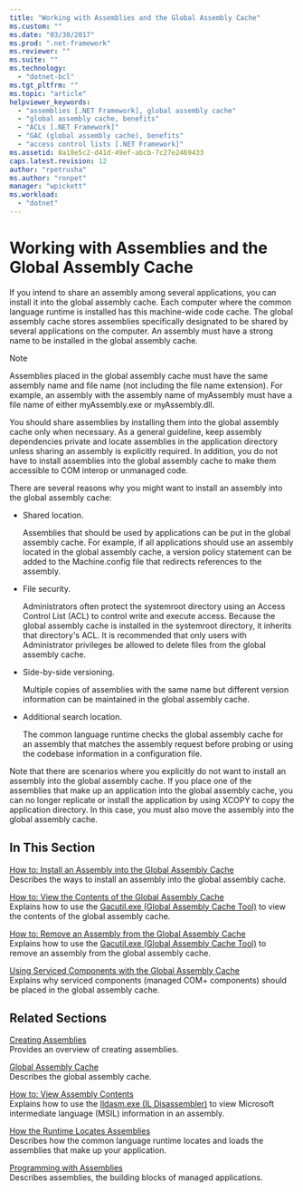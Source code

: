 ```yaml
---
title: "Working with Assemblies and the Global Assembly Cache"
ms.custom: ""
ms.date: "03/30/2017"
ms.prod: ".net-framework"
ms.reviewer: ""
ms.suite: ""
ms.technology: 
  - "dotnet-bcl"
ms.tgt_pltfrm: ""
ms.topic: "article"
helpviewer_keywords: 
  - "assemblies [.NET Framework], global assembly cache"
  - "global assembly cache, benefits"
  - "ACLs [.NET Framework]"
  - "GAC (global assembly cache), benefits"
  - "access control lists [.NET Framework]"
ms.assetid: 8a18e5c2-d41d-49ef-abcb-7c27e2469433
caps.latest.revision: 12
author: "rpetrusha"
ms.author: "ronpet"
manager: "wpickett"
ms.workload: 
  - "dotnet"
---
```

# Working with Assemblies and the Global Assembly Cache
If you intend to share an assembly among several applications, you can install it into the global assembly cache. Each computer where the common language runtime is installed has this machine-wide code cache. The global assembly cache stores assemblies specifically designated to be shared by several applications on the computer. An assembly must have a strong name to be installed in the global assembly cache.  
  
> [!NOTE]
>  Assemblies placed in the global assembly cache must have the same assembly name and file name (not including the file name extension). For example, an assembly with the assembly name of myAssembly must have a file name of either myAssembly.exe or myAssembly.dll.  
  
 You should share assemblies by installing them into the global assembly cache only when necessary. As a general guideline, keep assembly dependencies private and locate assemblies in the application directory unless sharing an assembly is explicitly required. In addition, you do not have to install assemblies into the global assembly cache to make them accessible to COM interop or unmanaged code.  
  
 There are several reasons why you might want to install an assembly into the global assembly cache:  
  
-   Shared location.  
  
     Assemblies that should be used by applications can be put in the global assembly cache. For example, if all applications should use an assembly located in the global assembly cache, a version policy statement can be added to the Machine.config file that redirects references to the assembly.  
  
-   File security.  
  
     Administrators often protect the systemroot directory using an Access Control List (ACL) to control write and execute access. Because the global assembly cache is installed in the systemroot directory, it inherits that directory's ACL. It is recommended that only users with Administrator privileges be allowed to delete files from the global assembly cache.  
  
-   Side-by-side versioning.  
  
     Multiple copies of assemblies with the same name but different version information can be maintained in the global assembly cache.  
  
-   Additional search location.  
  
     The common language runtime checks the global assembly cache for an assembly that matches the assembly request before probing or using the codebase information in a configuration file.  
  
 Note that there are scenarios where you explicitly do not want to install an assembly into the global assembly cache. If you place one of the assemblies that make up an application into the global assembly cache, you can no longer replicate or install the application by using XCOPY to copy the application directory. In this case, you must also move the assembly into the global assembly cache.  
  
## In This Section  
 [How to: Install an Assembly into the Global Assembly Cache](../../../docs/framework/app-domains/how-to-install-an-assembly-into-the-gac.md)  
 Describes the ways to install an assembly into the global assembly cache.  
  
 [How to: View the Contents of the Global Assembly Cache](../../../docs/framework/app-domains/how-to-view-the-contents-of-the-gac.md)  
 Explains how to use the [Gacutil.exe (Global Assembly Cache Tool)](../../../docs/framework/tools/gacutil-exe-gac-tool.md) to view the contents of the global assembly cache.  
  
 [How to: Remove an Assembly from the Global Assembly Cache](../../../docs/framework/app-domains/how-to-remove-an-assembly-from-the-gac.md)  
 Explains how to use the [Gacutil.exe (Global Assembly Cache Tool)](../../../docs/framework/tools/gacutil-exe-gac-tool.md) to remove an assembly from the global assembly cache.  
  
 [Using Serviced Components with the Global Assembly Cache](../../../docs/framework/app-domains/use-serviced-components-with-the-gac.md)  
 Explains why serviced components (managed COM+ components) should be placed in the global assembly cache.  
  
## Related Sections  
 [Creating Assemblies](../../../docs/framework/app-domains/create-assemblies.md)  
 Provides an overview of creating assemblies.  
  
 [Global Assembly Cache](../../../docs/framework/app-domains/gac.md)  
 Describes the global assembly cache.  
  
 [How to: View Assembly Contents](../../../docs/framework/app-domains/how-to-view-assembly-contents.md)  
 Explains how to use the [Ildasm.exe (IL Disassembler)](../../../docs/framework/tools/ildasm-exe-il-disassembler.md) to view Microsoft intermediate language (MSIL) information in an assembly.  
  
 [How the Runtime Locates Assemblies](../../../docs/framework/deployment/how-the-runtime-locates-assemblies.md)  
 Describes how the common language runtime locates and loads the assemblies that make up your application.  
  
 [Programming with Assemblies](../../../docs/framework/app-domains/programming-with-assemblies.md)  
 Describes assemblies, the building blocks of managed applications.
